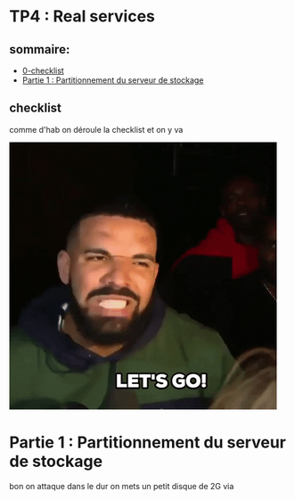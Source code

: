 # TP4 : Real services

## sommaire: 

- [0-checklist](#checklist)
- [Partie 1 : Partitionnement du serveur de stockage](#partie-1--partitionnement-du-serveur-de-stockage)

## checklist 

comme d'hab on déroule la checklist et on y va 

![letsgo](picture/letsgo.gif)

# Partie 1 : Partitionnement du serveur de stockage

bon on attaque dans le dur on mets un petit disque de 2G via 